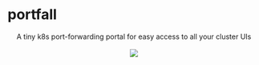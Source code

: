 # portfall

<p align="center">
A tiny k8s port-forwarding portal for easy access to all your cluster UIs
<br/><br/>
<img src="https://goreportcard.com/badge/github.com/rekon-oss/portfall"/>
</p>
